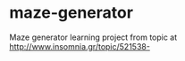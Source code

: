 maze-generator
==============

Maze generator learning project from topic at http://www.insomnia.gr/topic/521538-

